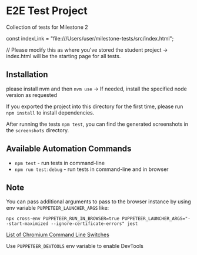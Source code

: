 # E2E Test Project

Collection of tests for Milestone 2

const indexLink = "file:///Users/user/milestone-tests/src/index.html"; 

// Please modify this as where you've stored the student project -> index.html will be the starting page for all tests.


## Installation

please install nvm and then `nvm use` -> If needed, install the specified node version as requested

If you exported the project into this directory for the first time, please run `npm install` to install dependencies.

After running the tests `npm test`, you can find the generated screenshots in the `screenshots` directory.

## Available Automation Commands
- `npm test` - run tests in command-line
- `npm run test:debug` - run tests in command-line and in browser


## Note
You can pass additional arguments to pass to the browser instance by using env variable `PUPPETEER_LAUNCHER_ARGS` like:
```
npx cross-env PUPPETEER_RUN_IN_BROWSER=true PUPPETEER_LAUNCHER_ARGS="--start-maximized --ignore-certificate-errors" jest
```
[List of Chromium Command Line Switches](https://peter.sh/experiments/chromium-command-line-switches/)

Use `PUPPETEER_DEVTOOLS` env variable to enable DevTools